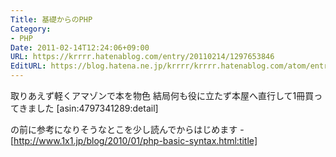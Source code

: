 ```yaml
---
Title: 基礎からのPHP
Category:
- PHP
Date: 2011-02-14T12:24:06+09:00
URL: https://krrrr.hatenablog.com/entry/20110214/1297653846
EditURL: https://blog.hatena.ne.jp/krrrr/krrrr.hatenablog.com/atom/entry/11696248318756263130
---
```



取りあえず軽くアマゾンで本を物色
結局何も役に立たず本屋へ直行して1冊買ってきました
[asin:4797341289:detail]


の前に参考になりそうなとこを少し読んでからはじめます
-[http://www.1x1.jp/blog/2010/01/php-basic-syntax.html:title]
